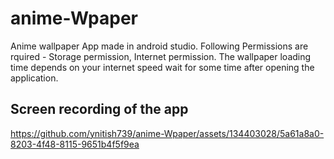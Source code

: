 # anime-Wpaper
Anime wallpaper App made in android studio.
Following Permissions are rquired -
                                      Storage permission,
                                      Internet permission.
The wallpaper loading time depends on your internet speed wait for some time after opening the application.
## Screen recording of the app

https://github.com/ynitish739/anime-Wpaper/assets/134403028/5a61a8a0-8203-4f48-8115-9651b4f5f9ea
